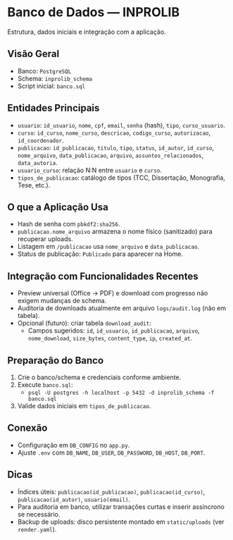# Banco de Dados — INPROLIB

Estrutura, dados iniciais e integração com a aplicação.

## Visão Geral
- Banco: `PostgreSQL`
- Schema: `inprolib_schema`
- Script inicial: `banco.sql`

## Entidades Principais
- `usuario`: `id_usuario`, `nome`, `cpf`, `email`, `senha` (hash), `tipo`, `curso_usuario`.
- `curso`: `id_curso`, `nome_curso`, `descricao`, `codigo_curso`, `autorizacao`, `id_coordenador`.
- `publicacao`: `id_publicacao`, `titulo`, `tipo`, `status`, `id_autor`, `id_curso`, `nome_arquivo`, `data_publicacao`, `arquivo`, `assuntos_relacionados`, `data_autoria`.
- `usuario_curso`: relação N:N entre `usuario` e `curso`.
- `tipos_de_publicacao`: catálogo de tipos (TCC, Dissertação, Monografia, Tese, etc.).

## O que a Aplicação Usa
- Hash de senha com `pbkdf2:sha256`.
- `publicacao.nome_arquivo` armazena o nome físico (sanitizado) para recuperar uploads.
- Listagem em `/publicacao` usa `nome_arquivo` e `data_publicacao`.
- Status de publicação: `Publicado` para aparecer na Home.

## Integração com Funcionalidades Recentes
- Preview universal (Office → PDF) e download com progresso não exigem mudanças de schema.
- Auditoria de downloads atualmente em arquivo `logs/audit.log` (não em tabela).
- Opcional (futuro): criar tabela `download_audit`:
  - Campos sugeridos: `id`, `id_usuario`, `id_publicacao`, `arquivo`, `nome_download`, `size_bytes`, `content_type`, `ip`, `created_at`.

## Preparação do Banco
1. Crie o banco/schema e credenciais conforme ambiente.
2. Execute `banco.sql`:
   - `psql -U postgres -h localhost -p 5432 -d inprolib_schema -f banco.sql`
3. Valide dados iniciais em `tipos_de_publicacao`.

## Conexão
- Configuração em `DB_CONFIG` no `app.py`.
- Ajuste `.env` com `DB_NAME`, `DB_USER`, `DB_PASSWORD`, `DB_HOST`, `DB_PORT`.

## Dicas
- Índices úteis: `publicacao(id_publicacao)`, `publicacao(id_curso)`, `publicacao(id_autor)`, `usuario(email)`.
- Para auditoria em banco, utilizar transações curtas e inserir assíncrono se necessário.
- Backup de uploads: disco persistente montado em `static/uploads` (ver `render.yaml`).